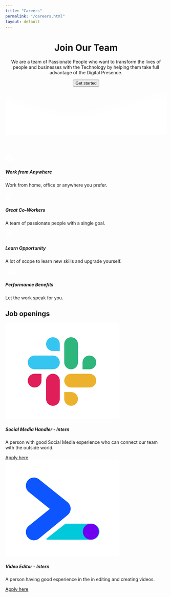 ```yaml
---
title: "Careers"
permalink: "/careers.html"
layout: default
---
```

<header class="position-relative">
    <div class="page-header min-vh-75 position-relative" style="background-image: url('https://raw.githubusercontent.com/creativetimofficial/public-assets/master/soft-ui-design-system/assets/img/nightsky.jpg');">
      <span class="mask bg-gradient-dark"></span>
      <div class="container">
        <div class="row justify-content-center">
          <div class="col-lg-6 text-center mx-auto mt-md-n7">
            <h1 class="text-gradient text-primary fadeIn1 fadeInBottom">Join Our Team</h1>
            <p class="lead mb-5 fadeIn3 fadeInBottom text-white opacity-6">We are a team of Passionate People who want to transform the lives of people and businesses with the Technology by helping them take full advantage of the Digital Presence.</p>
            <a href="#job-openings"><button type="submit" class="btn bg-white btn-rounded me-2 fadeIn1 fadeInBottom">Get started</button></a>
          </div>
        </div>
      </div>
      <img src="../assets/img/illustrations/man-rocket.png" class="rellax position-absolute floating-man ms-7 fadeIn1 fadeInBottom mt-n10 d-none d-sm-none d-md-none d-lg-block" data-rellax-speed="-4" alt="" style="transform: translate3d(0px, 0px, 0px);">
      <img src="../assets/img/illustrations/man-cloud.png" class="rellax position-absolute floating-man end-0 fadeIn3 fadeInBottom me-8 mt-10 d-none d-sm-none d-md-none d-lg-block z-index-2" data-rellax-speed="7" alt="" style="transform: translate3d(0px, 0px, 0px);">
      <div class="position-absolute w-100 z-index-1 bottom-0">
        <svg class="waves" xmlns="http://www.w3.org/2000/svg" xmlns:xlink="http://www.w3.org/1999/xlink" viewBox="0 24 150 40" preserveAspectRatio="none" shape-rendering="auto">
          <defs>
            <path id="gentle-wave" d="M-160 44c30 0 58-18 88-18s 58 18 88 18 58-18 88-18 58 18 88 18 v44h-352z"></path>
          </defs>
          <g class="moving-waves">
            <use xlink:href="#gentle-wave" x="48" y="-1" fill="rgba(255,255,255,0.40"></use>
            <use xlink:href="#gentle-wave" x="48" y="3" fill="rgba(255,255,255,0.35)"></use>
            <use xlink:href="#gentle-wave" x="48" y="5" fill="rgba(255,255,255,0.25)"></use>
            <use xlink:href="#gentle-wave" x="48" y="8" fill="rgba(255,255,255,0.20)"></use>
            <use xlink:href="#gentle-wave" x="48" y="13" fill="rgba(255,255,255,0.15)"></use>
            <use xlink:href="#gentle-wave" x="48" y="16" fill="rgba(255,255,255,1"></use>
          </g>
        </svg>
      </div>
    </div>
  </header>

<section class="pt-7 pb-5">
    <div class="container">
      <div class="row text-center">
        <div class="col-lg-3 col-md-6">
          <div class="info">
            <div class="icon icon-shape text-center">
              <svg class="text-primary" width="25px" height="25px" viewBox="0 0 42 42" version="1.1" xmlns="http://www.w3.org/2000/svg" xmlns:xlink="http://www.w3.org/1999/xlink">
                <title>box-3d-50</title>
                <g stroke="none" stroke-width="1" fill="none" fill-rule="evenodd">
                  <g transform="translate(-2319.000000, -291.000000)" fill="#FFFFFF" fill-rule="nonzero">
                    <g transform="translate(1716.000000, 291.000000)">
                      <g id="box-3d-50" transform="translate(603.000000, 0.000000)">
                        <path class="color-foreground" d="M22.7597136,19.3090182 L38.8987031,11.2395234 C39.3926816,10.9925342 39.592906,10.3918611 39.3459167,9.89788265 C39.249157,9.70436312 39.0922432,9.5474453 38.8987261,9.45068056 L20.2741875,0.1378125 L20.2741875,0.1378125 C19.905375,-0.04725 19.469625,-0.04725 19.0995,0.1378125 L3.1011696,8.13815822 C2.60720568,8.38517662 2.40701679,8.98586148 2.6540352,9.4798254 C2.75080129,9.67332903 2.90771305,9.83023153 3.10122239,9.9269862 L21.8652864,19.3090182 C22.1468139,19.4497819 22.4781861,19.4497819 22.7597136,19.3090182 Z"></path>
                        <path class="color-background" d="M23.625,22.429159 L23.625,39.8805372 C23.625,40.4328219 24.0727153,40.8805372 24.625,40.8805372 C24.7802551,40.8805372 24.9333778,40.8443874 25.0722402,40.7749511 L41.2741875,32.673375 L41.2741875,32.673375 C41.719125,32.4515625 42,31.9974375 42,31.5 L42,14.241659 C42,13.6893742 41.5522847,13.241659 41,13.241659 C40.8447549,13.241659 40.6916418,13.2778041 40.5527864,13.3472318 L24.1777864,21.5347318 C23.8390024,21.7041238 23.625,22.0503869 23.625,22.429159 Z" opacity="0.7"></path>
                        <path class="color-background" d="M20.4472136,21.5347318 L1.4472136,12.0347318 C0.953235098,11.7877425 0.352562058,11.9879669 0.105572809,12.4819454 C0.0361450918,12.6208008 6.47121774e-16,12.7739139 0,12.929159 L0,30.1875 L0,30.1875 C0,30.6849375 0.280875,31.1390625 0.7258125,31.3621875 L19.5528096,40.7750766 C20.0467945,41.0220531 20.6474623,40.8218132 20.8944388,40.3278283 C20.963859,40.1889789 21,40.0358742 21,39.8806379 L21,22.429159 C21,22.0503869 20.7859976,21.7041238 20.4472136,21.5347318 Z" opacity="0.7"></path>
                      </g>
                    </g>
                  </g>
                </g>
              </svg>
            </div>
            <h5 class="mt-2">Work from Anywhere</h5>
            <p>Work from home, office or anywhere you prefer.</p>
          </div>
        </div>
        <div class="col-lg-3 col-md-6">
          <div class="info">
            <div class="icon icon-shape text-center">
              <svg class="text-primary" width="25px" height="25px" viewBox="0 0 46 42" version="1.1" xmlns="http://www.w3.org/2000/svg" xmlns:xlink="http://www.w3.org/1999/xlink">
                <title>customer-support</title>
                <g stroke="none" stroke-width="1" fill="none" fill-rule="evenodd">
                  <g transform="translate(-1717.000000, -291.000000)" fill="#FFFFFF" fill-rule="nonzero">
                    <g transform="translate(1716.000000, 291.000000)">
                      <g transform="translate(1.000000, 0.000000)">
                        <path class="color-background" d="M45,0 L26,0 C25.447,0 25,0.447 25,1 L25,20 C25,20.379 25.214,20.725 25.553,20.895 C25.694,20.965 25.848,21 26,21 C26.212,21 26.424,20.933 26.6,20.8 L34.333,15 L45,15 C45.553,15 46,14.553 46,14 L46,1 C46,0.447 45.553,0 45,0 Z" opacity="0.59858631"></path>
                        <path class="color-foreground" d="M22.883,32.86 C20.761,32.012 17.324,31 13,31 C8.676,31 5.239,32.012 3.116,32.86 C1.224,33.619 0,35.438 0,37.494 L0,41 C0,41.553 0.447,42 1,42 L25,42 C25.553,42 26,41.553 26,41 L26,37.494 C26,35.438 24.776,33.619 22.883,32.86 Z"></path>
                        <path class="color-foreground" d="M13,28 C17.432,28 21,22.529 21,18 C21,13.589 17.411,10 13,10 C8.589,10 5,13.589 5,18 C5,22.529 8.568,28 13,28 Z"></path>
                      </g>
                    </g>
                  </g>
                </g>
              </svg>
            </div>
            <h5 class="mt-2">Great Co-Workers</h5>
            <p>A team of passionate people with a single goal.</p>
          </div>
        </div>
        <div class="col-lg-3 col-md-6">
          <div class="info">
            <div class="icon icon-shape text-center">
              <svg class="text-primary" width="25px" height="25px" viewBox="0 0 40 40" version="1.1" xmlns="http://www.w3.org/2000/svg" xmlns:xlink="http://www.w3.org/1999/xlink">
                <title>spaceship</title>
                <g stroke="none" stroke-width="1" fill="none" fill-rule="evenodd">
                  <g transform="translate(-1720.000000, -592.000000)" fill="#FFFFFF" fill-rule="nonzero">
                    <g transform="translate(1716.000000, 291.000000)">
                      <g transform="translate(4.000000, 301.000000)">
                        <path class="color-foreground" d="M39.3,0.706666667 C38.9660984,0.370464027 38.5048767,0.192278529 38.0316667,0.216666667 C14.6516667,1.43666667 6.015,22.2633333 5.93166667,22.4733333 C5.68236407,23.0926189 5.82664679,23.8009159 6.29833333,24.2733333 L15.7266667,33.7016667 C16.2013871,34.1756798 16.9140329,34.3188658 17.535,34.065 C17.7433333,33.98 38.4583333,25.2466667 39.7816667,1.97666667 C39.8087196,1.50414529 39.6335979,1.04240574 39.3,0.706666667 Z M25.69,19.0233333 C24.7367525,19.9768687 23.3029475,20.2622391 22.0572426,19.7463614 C20.8115377,19.2304837 19.9992882,18.0149658 19.9992882,16.6666667 C19.9992882,15.3183676 20.8115377,14.1028496 22.0572426,13.5869719 C23.3029475,13.0710943 24.7367525,13.3564646 25.69,14.31 C26.9912731,15.6116662 26.9912731,17.7216672 25.69,19.0233333 L25.69,19.0233333 Z"></path>
                        <path class="color-foreground" d="M1.855,31.4066667 C3.05106558,30.2024182 4.79973884,29.7296005 6.43969145,30.1670277 C8.07964407,30.6044549 9.36054508,31.8853559 9.7979723,33.5253085 C10.2353995,35.1652612 9.76258177,36.9139344 8.55833333,38.11 C6.70666667,39.9616667 0,40 0,40 C0,40 0,33.2566667 1.855,31.4066667 Z"></path>
                        <path class="color-background" d="M17.2616667,3.90166667 C12.4943643,3.07192755 7.62174065,4.61673894 4.20333333,8.04166667 C3.31200265,8.94126033 2.53706177,9.94913142 1.89666667,11.0416667 C1.5109569,11.6966059 1.61721591,12.5295394 2.155,13.0666667 L5.47,16.3833333 C8.55036617,11.4946947 12.5559074,7.25476565 17.2616667,3.90166667 L17.2616667,3.90166667 Z" opacity="0.598539807"></path>
                        <path class="color-background" d="M36.0983333,22.7383333 C36.9280725,27.5056357 35.3832611,32.3782594 31.9583333,35.7966667 C31.0587397,36.6879974 30.0508686,37.4629382 28.9583333,38.1033333 C28.3033941,38.4890431 27.4704606,38.3827841 26.9333333,37.845 L23.6166667,34.53 C28.5053053,31.4496338 32.7452344,27.4440926 36.0983333,22.7383333 L36.0983333,22.7383333 Z" id="color-3" opacity="0.598539807"></path>
                      </g>
                    </g>
                  </g>
                </g>
              </svg>
            </div>
            <h5 class="mt-2">Learn Opportunity</h5>
            <p>A lot of scope to learn new skills and upgrade yourself.</p>
          </div>
        </div>
        <div class="col-lg-3 col-md-6">
          <div class="info">
            <div class="icon icon-shape text-center">
              <svg class="text-primary" width="43px" height="20px" viewBox="0 0 43 36" version="1.1" xmlns="http://www.w3.org/2000/svg" xmlns:xlink="http://www.w3.org/1999/xlink">
                <title>credit-card</title>
                <g stroke="none" stroke-width="1" fill="none" fill-rule="evenodd">
                  <g transform="translate(-2169.000000, -745.000000)" fill="#FFFFFF" fill-rule="nonzero">
                    <g transform="translate(1716.000000, 291.000000)">
                      <g id="credit-card" transform="translate(453.000000, 454.000000)">
                        <path class="color-background" d="M43,10.7482083 L43,3.58333333 C43,1.60354167 41.3964583,0 39.4166667,0 L3.58333333,0 C1.60354167,0 0,1.60354167 0,3.58333333 L0,10.7482083 L43,10.7482083 Z" opacity="0.593633743">
                        </path>
                        <path class="color-foreground" d="M0,16.125 L0,32.25 C0,34.2297917 1.60354167,35.8333333 3.58333333,35.8333333 L39.4166667,35.8333333 C41.3964583,35.8333333 43,34.2297917 43,32.25 L43,16.125 L0,16.125 Z M19.7083333,26.875 L7.16666667,26.875 L7.16666667,23.2916667 L19.7083333,23.2916667 L19.7083333,26.875 Z M35.8333333,26.875 L28.6666667,26.875 L28.6666667,23.2916667 L35.8333333,23.2916667 L35.8333333,26.875 Z"></path>
                      </g>
                    </g>
                  </g>
                </g>
              </svg>
            </div>
            <h5 class="mt-2">Performance Benefits</h5>
            <p>Let the work speak for you.</p>
          </div>
        </div>
      </div>
    </div>
  </section>

<section class="py-sm-7 py-5" id="job-openings">
    <div class="container">
      <div class="row">
        <div class="col-lg-10">
          <h2>Job openings</h2>
          <p></p>
        </div>
      </div>
      <div class="row mt-5">
        <div class="col-sm-6 col-lg-4 mt-lg-5 mt-4">
          <img class="width-48-px mb-3" src="../assets/img/logos/small-logos/logo-slack.svg" alt="logo">
          <h5>Social Media Handler - Intern</h5>
          <p class="text-sm">A person with good Social Media experience who can connect our team with the outside world.</p>
          <a href="javascript:;" class="btn btn-outline-secondary btn-sm">Apply here</a>
        </div>
        <div class="col-sm-6 col-lg-4 mt-lg-5 mt-4">
          <img class="width-48-px mb-3" src="../assets/img/logos/small-logos/logo-webdev.svg" alt="logo">
          <h5>Video Editor - Intern</h5>
          <p class="text-sm">A person having good experience in the in editing and creating videos.</p>
          <a href="javascript:;" class="btn btn-outline-secondary btn-sm">Apply here</a>
        </div>
      </div>
    </div>
  </section>
